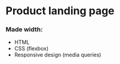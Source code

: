 # Product landing page 
### Made width: 

- HTML 
- CSS (flexbox)
- Responsive design (media queries)